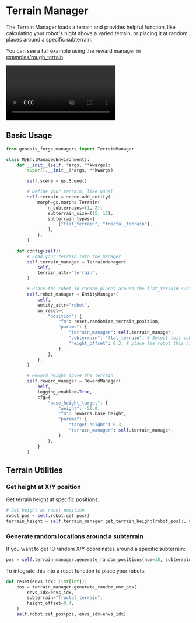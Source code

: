 # Terrain Manager

The Terrain Manager loads a terrain and provides helpful function, like calculating your robot's hight above a varied terrain, or placing it at random places around a specific subterrain.

You can see a full example using the reward manager in [examples/rough_terrain](https://github.com/jgillick/genesis-forge/tree/main/examples/rough_terrain).

<video autoplay="" muted="" loop="" playsinline="" controls="" src="../../_static/terrain.webm"></video>

## Basic Usage

```python
from genesis_forge.managers import TerrainManager

class MyEnv(ManagedEnvironment):
    def __init__(self, *args, **kwargs):
        super().__init__(*args, **kwargs)

        self.scene = gs.Scene()

        # Define your terrain, like usual
        self.terrain = scene.add_entity(
            morph=gs.morphs.Terrain(
                n_subterrains=(1, 2),
                subterrain_size=(15, 15),
                subterrain_types=[
                    ["flat_terrain", "fractal_terrain"],
                ],
            ),
        )

    def config(self):
        # Load your terrain into the manager
        self.terrain_manager = TerrainManager(
            self,
            terrain_attr="terrain",
        )

        # Place the robot in random places around the flat_terrain subterrain
        self.robot_manager = EntityManager(
            self,
            entity_attr="robot",
            on_reset={
                "position": {
                    "fn": reset.randomize_terrain_position,
                    "params": {
                        "terrain_manager": self.terrain_manager,
                        "subterrain": "flat_terrain", # Select this subterrain for placement
                        "height_offset": 0.3, # place the robot this high above the terrain
                    },
                },
            },
        )

        # Reward height above the terrain
        self.reward_manager = RewardManager(
            self,
            logging_enabled=True,
            cfg={
                "base_height_target": {
                    "weight": -50.0,
                    "fn": rewards.base_height,
                    "params": {
                        "target_height": 0.3,
                        "terrain_manager": self.terrain_manager,
                    },
                },
            }
        )
```

## Terrain Utilities

### Get height at X/Y position

Get terrain height at specific positions:

```python
# Get height at robot position
robot_pos = self.robot.get_pos()
terrain_height = self.terrain_manager.get_terrain_height(robot_pos[:, 0], robot_pos[:, 1])
```

### Generate random locations around a subterrain

If you want to get 10 random X/Y coordinates around a specific subterrain:

```python
pos = self.terrain_manager.generate_random_positions(num=10, subterrain="flat_terrain")
```

To integrate this into a reset function to place your robots:

```python
def reset(envs_idx: list[int]):
    pos = terrain_manager.generate_random_env_pos(
        envs_idx=envs_idx,
        subterrain="fractal_terrain",
        height_offset=0.4,
    )
    self.robot.set_pos(pos, envs_idx=envs_idx)
```
